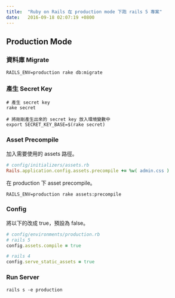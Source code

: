 ```yaml
---
title:  "Ruby on Rails 在 production mode 下跑 rails 5 專案"
date:   2016-09-18 02:07:19 +0800
---
```


## Production Mode

### 資料庫 Migrate

```shell
RAILS_ENV=production rake db:migrate
```

### 產生 Secret Key

```shell
# 產生 secret key
rake secret

# 將剛剛產生出來的 secret key 放入環境變數中
export SECRET_KEY_BASE=$(rake secret)
```

<!--excerpt-->

### Asset Precompile
加入需要使用的 assets 路徑。

```ruby
# config/initializers/assets.rb  
Rails.application.config.assets.precompile += %w( admin.css )
```

在 production 下 asset precompile。

```
RAILS_ENV=production rake assets:precompile
```

### Config

將以下的改成 true，預設為 false。

```ruby
# config/environments/production.rb
# rails 5
config.assets.compile = true

# rails 4
config.serve_static_assets = true
```

### Run Server

```shell
rails s -e production
```
